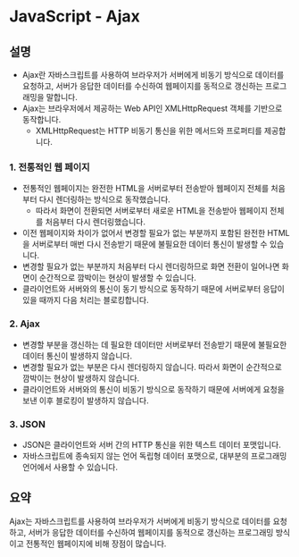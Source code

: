 # JavaScript - Ajax

## 설명

- Ajax란 자바스크립트를 사용하여 브라우저가 서버에게 비동기 방식으로 데이터를 요청하고, 서버가 응답한 데이터를 수신하여 웹페이지를 동적으로 갱신하는 프로그래밍을 말합니다.
- Ajax는 브라우저에서 제공하는 Web API인 XMLHttpRequest 객체를 기반으로 동작합니다.
  - XMLHttpRequest는 HTTP 비동기 통신을 위한 메서드와 프로퍼티를 제공합니다.

### 1. 전통적인 웹 페이지

- 전통적인 웹페이지는 완전한 HTML을 서버로부터 전송받아 웹페이지 전체를 처음부터 다시 렌더링하는 방식으로 동작했습니다.
  - 따라서 화면이 전환되면 서버로부터 새로운 HTML을 전송받아 웹페이지 전체를 처음부터 다시 렌더링했습니다.
- 이전 웹페이지와 차이가 없어서 변경할 필요가 없는 부분까지 포함된 완전한 HTML을 서버로부터 매번 다시 전송받기 때문에 불필요한 데이터 통신이 발생할 수 있습니다.
- 변경할 필요가 없는 부분까지 처음부터 다시 렌더링하므로 화면 전환이 일어나면 화면이 순간적으로 깜박이는 현상이 발생할 수 있습니다.
- 클라이언트와 서버와의 통신이 동기 방식으로 동작하기 때문에 서버로부터 응답이 있을 때까지 다음 처리는 블로킹합니다.

### 2. Ajax

- 변경할 부분을 갱신하는 데 필요한 데이터만 서버로부터 전송받기 때문에 불필요한 데이터 통신이 발생하지 않습니다.
- 변경할 필요가 없는 부분은 다시 렌더링하지 않습니다. 따라서 화면이 순간적으로 깜박이는 현상이 발생하지 않습니다.
- 클라이언트와 서버와의 통신이 비동기 방식으로 동작하기 때문에 서버에게 요청을 보낸 이후 블로킹이 발생하지 않습니다.

### 3. JSON

- JSON은 클라이언트와 서버 간의 HTTP 통신을 위한 텍스트 데이터 포맷입니다.
- 자바스크립트에 종속되지 않는 언어 독립형 데이터 포맷으로, 대부분의 프로그래밍 언어에서 사용할 수 있습니다.

## 요약

Ajax는 자바스크립트를 사용하여 브라우저가 서버에게 비동기 방식으로 데이터를 요청하고, 서버가 응답한 데이터를 수신하여 웹페이지를 동적으로 갱신하는 프로그래밍 방식이고 전통적인 웹페이지에 비해 장점이 많습니다.
